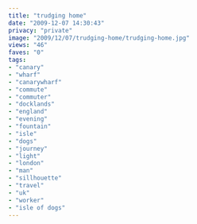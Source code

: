 ```yaml
---
title: "trudging home"
date: "2009-12-07 14:30:43"
privacy: "private"
image: "2009/12/07/trudging-home/trudging-home.jpg"
views: "46"
faves: "0"
tags:
- "canary"
- "wharf"
- "canarywharf"
- "commute"
- "commuter"
- "docklands"
- "england"
- "evening"
- "fountain"
- "isle"
- "dogs"
- "journey"
- "light"
- "london"
- "man"
- "sillhouette"
- "travel"
- "uk"
- "worker"
- "isle of dogs"
---
```

<a href="http://www.phillprice.com/2009/12/07/trudging-home" rel="nofollow"></a>
